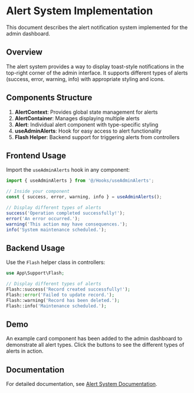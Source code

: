 # Alert System Implementation

This document describes the alert notification system implemented for the admin dashboard.

## Overview

The alert system provides a way to display toast-style notifications in the top-right corner of the admin interface. It supports different types of alerts (success, error, warning, info) with appropriate styling and icons.

## Components Structure

1. **AlertContext**: Provides global state management for alerts
2. **AlertContainer**: Manages displaying multiple alerts
3. **Alert**: Individual alert component with type-specific styling
4. **useAdminAlerts**: Hook for easy access to alert functionality
5. **Flash Helper**: Backend support for triggering alerts from controllers

## Frontend Usage

Import the `useAdminAlerts` hook in any component:

```jsx
import { useAdminAlerts } from '@/Hooks/useAdminAlerts';

// Inside your component
const { success, error, warning, info } = useAdminAlerts();

// Display different types of alerts
success('Operation completed successfully!');
error('An error occurred.');
warning('This action may have consequences.');
info('System maintenance scheduled.');
```

## Backend Usage

Use the `Flash` helper class in controllers:

```php
use App\Support\Flash;

// Display different types of alerts
Flash::success('Record created successfully!');
Flash::error('Failed to update record.');
Flash::warning('Record has been deleted.');
Flash::info('Maintenance scheduled.');
```

## Demo

An example card component has been added to the admin dashboard to demonstrate all alert types. Click the buttons to see the different types of alerts in action.

## Documentation

For detailed documentation, see [Alert System Documentation](/docs/alert-system.md).
